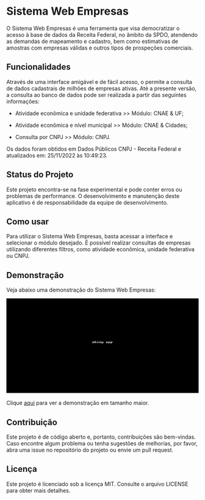 Sistema Web Empresas
================

O Sistema Web Empresas é uma ferramenta que visa democratizar o acesso à
base de dados da Receita Federal, no âmbito da SPDO, atendendo as
demandas de mapeamento e cadastro, bem como estimativas de amostras com
empresas válidas e outros tipos de prospeções comerciais.

## Funcionalidades

Através de uma interface amigável e de fácil acesso, o <app> permite a
consulta de dados cadastrais de milhões de empresas ativas. Até a
presente versão, a consulta ao banco de dados pode ser realizada a
partir das seguintes informações:

- Atividade econômica e unidade federativa \>\> Módulo: CNAE & UF;

- Atividade econômica e nível municipal \>\> Módulo: CNAE & Cidades;

- Consulta por CNPJ \>\> Módulo: CNPJ.

Os dados foram obtidos em Dados Públicos CNPJ - Receita Federal e
atualizados em: 25/11/2022 às 10:49:23.

## Status do Projeto

Este projeto encontra-se na fase experimental e pode conter erros ou
problemas de performance. O desenvolvimento e manutenção deste
aplicativo é de responsabilidade da equipe de desenvolvimento.

## Como usar

Para utilizar o Sistema Web Empresas, basta acessar a interface e
selecionar o módulo desejado. É possível realizar consultas de empresas
utilizando diferentes filtros, como atividade econômica, unidade
federativa ou CNPJ.

## Demonstração

Veja abaixo uma demonstração do Sistema Web Empresas:

![Demonstração do Sistema Web Empresas](demo.gif)

Clique [aqui](https://www.meuapp.com/demo) para ver a demonstração em
tamanho maior.

## Contribuição

Este projeto é de código aberto e, portanto, contribuições são
bem-vindas. Caso encontre algum problema ou tenha sugestões de
melhorias, por favor, abra uma issue no repositório do projeto ou envie
um pull request.

## Licença

Este projeto é licenciado sob a licença MIT. Consulte o arquivo LICENSE
para obter mais detalhes.
